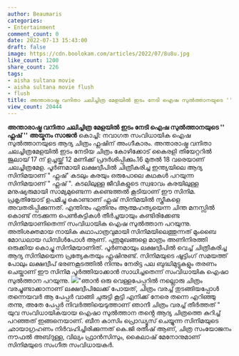 ```yaml
---
author: Beaumaris
categories:
- Entertainment
comment_count: 0
date: 2022-07-13 15:43:00
draft: false
image: https://cdn.boolokam.com/articles/2022/07/8u8u.jpg
like_count: 1200
share_count: 226
tags:
- aisha sultana movie
- aisha sultana movie flush
- flush
title: അന്താരാഷ്ട്ര വനിതാ ചലിച്ചിത്ര മേളയിൽ ഇടം നേടി ഐഷ സുൽത്താനയുടെ '' ഫ്ലഷ് ''
view_count: 20444
---
```


**അന്താരാഷ്ട്ര വനിതാ ചലിച്ചിത്ര മേളയിൽ ഇടം നേടി ഐഷ സുൽത്താനയുടെ '' ഫ്ലഷ് ''** **അയ്മനം സാജൻ** കൊച്ചി: നവാഗത സംവിധായിക ഐഷ സുൽത്താനയുടെ ആദ്യ ചിത്രം ഫ്ലഷിന് അംഗീകാരം. അന്താരാഷ്ട്ര വനിതാ ചലച്ചിത്രമേളയിൽ ഇടം നേടിയ ചിത്രം കോഴിക്കോട് കൈരളി തിയേറ്ററിൽ ജൂലായ്‌ 17 ന് ഉച്ചയ്ക്ക് 12 മണിക്ക് പ്രദർശിപ്പിക്കും.16 മുതൽ 18 വരെയാണ് ചലച്ചിത്രമേള. പൂർണമായി ലക്ഷദ്വീപിൽ ചിത്രീകരിച്ച ഇന്ത്യയിലെ ആദ്യ സിനിമയാണ് " ഫ്ലഷ്' കടലും കരയും ഒരുപോലെ കഥകൾ പറയുന്ന സിനിമയാണ് " ഫ്ലഷ് ". കടലിലുള്ള ജീവികളുടെ സ്വഭാവം കരയിലുള്ള മനുഷ്യരുമായി സാമ്യമുണ്ടെന്ന കണ്ടെത്തൽ കൂടിയാണ് ഈ സിനിമ. പ്രകൃതിയോട് ഉപമിച്ചു കൊണ്ടാണ് ഫ്ലഷ് സിനിമയിൽ സ്ത്രീകളെ അവതരിപ്പിക്കുന്നത്. എന്തിനും ഏതിനും ആത്മഹത്യയെന്ന ചിന്ത മനസ്സിൽ കൊണ്ട് നടക്കുന്ന പെൺകുട്ടികൾ തീർച്ചയായും കണ്ടിരിക്കേണ്ട സിനിമയാണിതെന്ന് സംവിധായിക ഐഷ സുൽത്താന പറയുന്നു. അതിശക്തമായ നായിക കഥാപാത്രവുമായി സിനിമയിലെത്തുന്നത് മുംബൈ മോഡലായ ഡിമ്പിൾപോൾ ആണ്. പുതുമുഖങ്ങളെ മാത്രം അണിനിരത്തി ഒരുക്കിയ കൊച്ചു സിനിമയാണിത്. പൂർണമായും ലക്ഷദ്വീപിൽ വെച്ച് ചിത്രീകരിച്ച ആദ്യ സിനിമയെന്ന പ്രത്യേകതയും ഫ്ലഷിനുണ്ട്. സിനിമയുടെ ഷൂട്ടിംഗ് സമയത്ത് പോലും ലക്ഷദ്വീപ് ഭരണകൂടത്തിൽ നിന്നും നേരിട്ട പല ബുദ്ധിമുട്ടുകളും തരണം ചെയ്താണ് ഈ സിനിമ പൂർത്തിയാക്കാൻ സാധിച്ചതെന്ന് സംവിധായിക ഐഷാ സുൽത്താന പറയുന്നു. ![](https://cdn.boolokam.com/articles/2022/07/8u8u.jpg)"ഞാൻ ഒരു വെള്ളപേപ്പറിൽ നല്ലൊരു ചിത്രം വരച്ചുണ്ടാക്കാനാണ് ലക്ഷദ്വീപിലേക്ക് പോയത്, ചിത്രം വരച്ച് തുടങ്ങിയപ്പോൾ തന്നെയവർ ആ പേപ്പർ വാങ്ങി ചുരുട്ടി കൂട്ടി എനിക്ക് നേരെ തന്നെ എറിഞ്ഞു തന്നു, അതേ പേപ്പർ നിവർത്തിയെടുത്താണ് ഞാനീ ചിത്രം വരച്ച് തീർത്തത് " യുവ സംവിധായികയായ ഐഷാ സുൽത്താന തൻ്റെ ആദ്യ ചിത്രത്തെ കുറിച്ച് പറഞ്ഞത് ഇങ്ങനെയാണ്. ബീന കാസിം പ്രൊഡ്യൂസ് ചെയ്യുന്ന സിനിമയുടെ ഛായാഗ്രഹണം നിർവഹിച്ചിരിക്കുന്നത് കെ.ജി രതീഷ് ആണ്, ചിത്ര സംയോജനം നൗഫൽ അബ്‌ദുള്ള, വില്യം ഫ്രാൻസിസും, കൈലാഷ് മേനോനുമാണ് സിനിമയുടെ സംഗീത സംവിധായകർ. &nbsp;